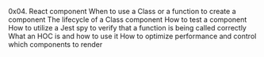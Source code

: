 0x04. React component
When to use a Class or a function to create a component
The lifecycle of a Class component
How to test a component
How to utilize a Jest spy to verify that a function is being called correctly
What an HOC is and how to use it
How to optimize performance and control which components to render
